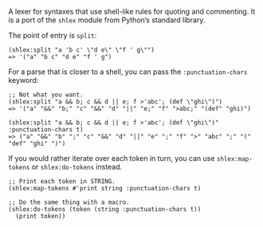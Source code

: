 A lexer for syntaxes that use shell-like rules for quoting and commenting. It is a port of the `shlex` module from Python’s standard library.

The point of entry is `split`:

    (shlex:split "a 'b c' \"d e\" \"f ' g\"")
    => '("a" "b c" "d e" "f ' g")

For a parse that is closer to a shell, you can pass the `:punctuation-chars` keyword:

    ;; Not what you want.
    (shlex:split "a && b; c && d || e; f >'abc'; (def \"ghi\")")
    => '("a" "&&" "b;" "c" "&&" "d" "||" "e;" "f" ">abc;" "(def" "ghi)")

    (shlex:split "a && b; c && d || e; f >'abc'; (def \"ghi\")" :punctuation-chars t)
    => ("a" "&&" "b" ";" "c" "&&" "d" "||" "e" ";" "f" ">" "abc" ";" "(" "def" "ghi" ")")

If you would rather iterate over each token in turn, you can use `shlex:map-tokens` or `shlex:do-tokens` instead.

    ;; Print each token in STRING.
    (shlex:map-tokens #'print string :punctuation-chars t)

    ;; Do the same thing with a macro.
    (shlex:do-tokens (token (string :punctuation-chars t))
      (print token))
